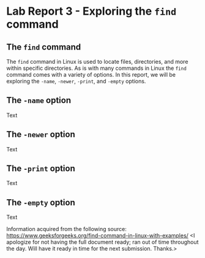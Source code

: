# Lab Report 3 - Exploring the `find` command

## The `find` command
The `find` command in Linux is used to locate files, directories, and more within specific directories. As is with many commands in Linux the `find` command
comes with a variety of options. In this report, we will be exploring the `-name`, `-newer`, `-print`, and `-empty` options.

## The `-name` option
Text

## The `-newer` option
Text

## The `-print` option
Text

## The `-empty` option
Text

Information acquired from the following source: https://www.geeksforgeeks.org/find-command-in-linux-with-examples/
<I apologize for not having the full document ready; ran out of time throughout the day. Will have it ready in time for the next submission. Thanks.>

